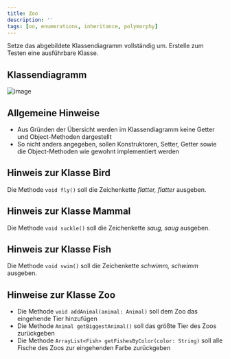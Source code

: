 ```yaml
---
title: Zoo
description: ''
tags: [oo, enumerations, inheritance, polymorphy]
---
```


Setze das abgebildete Klassendiagramm vollständig um. Erstelle zum Testen eine ausführbare Klasse.

## Klassendiagramm

![image](https://github.com/jappuccini/java-docs/assets/47243617/691fb4dd-6a3e-4fba-91d1-4dcad1057cc4)

## Allgemeine Hinweise

- Aus Gründen der Übersicht werden im Klassendiagramm keine Getter und Object-Methoden dargestellt
- So nicht anders angegeben, sollen Konstruktoren, Setter, Getter sowie die Object-Methoden wie gewohnt implementiert werden

## Hinweis zur Klasse Bird

Die Methode `void fly()` soll die Zeichenkette _flatter, flatter_ ausgeben.

## Hinweis zur Klasse Mammal

Die Methode `void suckle()` soll die Zeichenkette _saug, saug_ ausgeben.

## Hinweis zur Klasse Fish

Die Methode `void swim()` soll die Zeichenkette _schwimm, schwimm_ ausgeben.

## Hinweise zur Klasse Zoo

- Die Methode `void addAnimal(animal: Animal)` soll dem Zoo das eingehende Tier hinzufügen
- Die Methode `Animal getBiggestAnimal()` soll das größte Tier des Zoos zurückgeben
- Die Methode `ArrayList<Fish> getFishesByColor(color: String)` soll alle Fische des Zoos zur eingehenden Farbe zurückgeben
